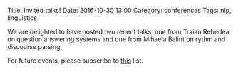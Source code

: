 Title: Invited talks!
Date: 2016-10-30 13:00
Category: conferences
Tags: nlp, linguistics

We are delighted to have hosted two recent talks, one from Traian Rebedea on question answering systems and one from Mihaela Balint on rythm and discourse parsing.

For future events, please subscribe to [this](http://eepurl.com/cmk06v) list.

